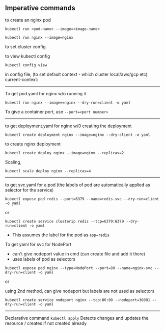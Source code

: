 ## Imperative commands

to create an nginx pod

```
kubectl run <pod-name> --image=<image-name>

kubectl run nginx --image=nginx
```

to set cluster config

to view kubectl config

```
kubectl config view
```

in config file, (to set default context - which cluster local/aws/gcp etc)
current-context: <context-name>

---

To get pod.yaml for nginx w/o running it

```
kubectl run nginx --image==nginx --dry-run=client -o yaml
```

To give a container port, use `--port=<port number>`

---

to get deployment.yaml for nginx w/0 creating the deployment

```
kubectl create deployment nginx --image=nginx --dry-client -o yaml
```

to create nginx deployment

```
kubectl create deploy nginx --image=nginx --replicas=2
```

Scaling,

```
kubectl scale deploy nginx --replicas=4
```

---

to get svc.yaml for a pod (the labels of pod are automatically applied as selector for the service)

```
kubectl expose pod redis --port=6379 --name=redis-svc --dry-run=client -o yaml
```

or

```
kubectl create service clusterip redis --tcp=6379:6379 --dry-run=client -o yaml
```

- This assumes the label for the pod as `app=redis`

To get yaml for svc for NodePort

- can't give nodeport value in cmd (can create file and add it there)
- uses labels of pod as selectors

```
kubectl expose pod nginx --type=NodePort --port=80 --name=nginx-svc --dry-run=client -o yaml
```

or

using 2nd method, can give nodeport but labels are not used as selectors

```
kubectl create service nodeport nginx --tcp:80:80 --nodeport=30001 --dry-run=client -o yaml
```

---

Declarative command
`kubectl apply`
Detects changes and updates the resource / creates if not created already
